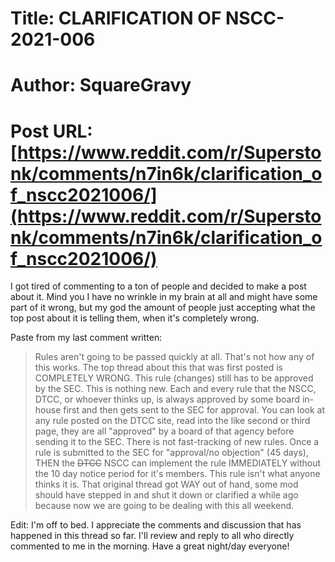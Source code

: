 # Title: CLARIFICATION OF NSCC-2021-006
# Author: SquareGravy
# Post URL: [https://www.reddit.com/r/Superstonk/comments/n7in6k/clarification_of_nscc2021006/](https://www.reddit.com/r/Superstonk/comments/n7in6k/clarification_of_nscc2021006/)


I got tired of commenting to a ton of people and decided to make a post about it. Mind you I have no wrinkle in my brain at all and might have some part of it wrong, but my god the amount of people just accepting what the top post about it is telling them, when it's completely wrong.

Paste from my last comment written:

>Rules aren't going to be passed quickly at all. That's not how any of this works. The top thread about this that was first posted is COMPLETELY WRONG. This rule (changes) still has to be approved by the SEC. This is nothing new. Each and every rule that the NSCC, DTCC, or whoever thinks up, is always approved by some board in-house first and then gets sent to the SEC for approval. You can look at any rule posted on the DTCC site, read into the like second or third page, they are all "approved" by a board of that agency before sending it to the SEC. There is not fast-tracking of new rules. Once a rule is submitted to the SEC for "approval/no objection" (45 days), THEN the ~~DTCC~~ NSCC can implement the rule IMMEDIATELY without the 10 day notice period for it's members. This rule isn't what anyone thinks it is. That original thread got WAY out of hand, some mod should have stepped in and shut it down or clarified a while ago because now we are going to be dealing with this all weekend.

Edit: I'm off to bed. I appreciate the comments and discussion that has happened in this thread so far. I'll review and reply to all who directly commented to me in the morning. Have a great night/day everyone!